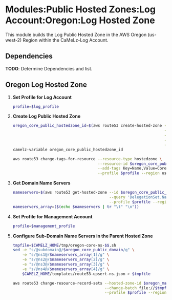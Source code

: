 # Modules:Public Hosted Zones:Log Account:Oregon:Log Hosted Zone

This module builds the Log Public Hosted Zone in the AWS Oregon (us-west-2) Region within the
CaMeLz-Log Account.

## Dependencies

**TODO**: Determine Dependencies and list.

## Oregon Log Hosted Zone

1. **Set Profile for Log Account**

    ```bash
    profile=$log_profile
    ```

1. **Create Log Public Hosted Zone**

    ```bash
    oregon_core_public_hostedzone_id=$(aws route53 create-hosted-zone --name $oregon_core_public_domain \
                                                                      --hosted-zone-config Comment="Public Zone for $oregon_core_public_domain",PrivateZone=false \
                                                                      --caller-reference $(date +%s) \
                                                                      --query 'HostedZone.Id' \
                                                                      --profile $profile --region us-east-1 --output text | cut -f3 -d /)
    camelz-variable oregon_core_public_hostedzone_id

    aws route53 change-tags-for-resource --resource-type hostedzone \
                                         --resource-id $oregon_core_public_hostedzone_id \
                                         --add-tags Key=Name,Value=Core-PublicHostedZone Key=Company,Value=CaMeLz Key=Environment,Value=Core \
                                         --profile $profile --region us-east-1 --output text
    ```

1. **Get Domain Name Servers**

    ```bash
    nameservers=$(aws route53 get-hosted-zone --id $oregon_core_public_hostedzone_id \
                                              --query 'DelegationSet.NameServers' \
                                              --profile $profile --region us-east-1 --output text)
    nameservers_array=($(echo $nameservers | tr "\t" "\n"))
    ```

1. **Set Profile for Management Account**

    ```bash
    profile=$management_profile
    ```

1. **Configure Sub-Domain Name Servers in the Parent Hosted Zone**

    ```bash
    tmpfile=$CAMELZ_HOME/tmp/oregon-core-ns-$$.sh
    sed -e "s/@subdomain@/$oregon_core_public_domain/g" \
        -e "s/@ns1@/$nameservers_array[1]/g" \
        -e "s/@ns2@/$nameservers_array[2]/g" \
        -e "s/@ns3@/$nameservers_array[3]/g" \
        -e "s/@ns4@/$nameservers_array[4]/g" \
        $CAMELZ_HOME/templates/route53-upsert-ns.json > $tmpfile

    aws route53 change-resource-record-sets --hosted-zone-id $oregon_management_public_hostedzone_id \
                                            --change-batch file://$tmpfile \
                                            --profile $profile --region us-east-1 --output text
    ```
